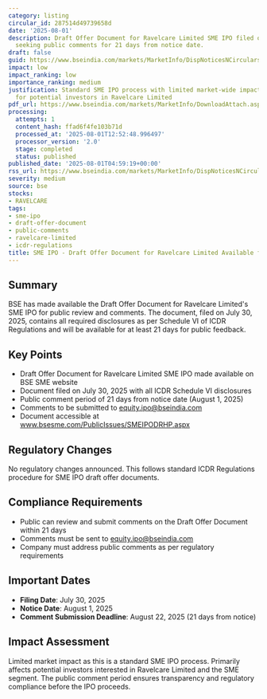 ```yaml
---
category: listing
circular_id: 287514d49739658d
date: '2025-08-01'
description: Draft Offer Document for Ravelcare Limited SME IPO filed on BSE SME platform,
  seeking public comments for 21 days from notice date.
draft: false
guid: https://www.bseindia.com/markets/MarketInfo/DispNoticesNCirculars.aspx?Noticeid={52F90D1F-9AF9-45E5-99DE-5F0E016CE4C8}&noticeno=20250801-1&dt=08/01/2025&icount=1&totcount=39&flag=0
impact: low
impact_ranking: low
importance_ranking: medium
justification: Standard SME IPO process with limited market-wide impact, but important
  for potential investors in Ravelcare Limited
pdf_url: https://www.bseindia.com/markets/MarketInfo/DownloadAttach.aspx?id=20250801-1&attachedId=
processing:
  attempts: 1
  content_hash: ffad6f4fe103b71d
  processed_at: '2025-08-01T12:52:48.996497'
  processor_version: '2.0'
  stage: completed
  status: published
published_date: '2025-08-01T04:59:19+00:00'
rss_url: https://www.bseindia.com/markets/MarketInfo/DispNoticesNCirculars.aspx?Noticeid={52F90D1F-9AF9-45E5-99DE-5F0E016CE4C8}&noticeno=20250801-1&dt=08/01/2025&icount=1&totcount=39&flag=0
severity: medium
source: bse
stocks:
- RAVELCARE
tags:
- sme-ipo
- draft-offer-document
- public-comments
- ravelcare-limited
- icdr-regulations
title: SME IPO - Draft Offer Document for Ravelcare Limited Available for Public Comments
---
```


## Summary

BSE has made available the Draft Offer Document for Ravelcare Limited's SME IPO for public review and comments. The document, filed on July 30, 2025, contains all required disclosures as per Schedule VI of ICDR Regulations and will be available for at least 21 days for public feedback.

## Key Points

- Draft Offer Document for Ravelcare Limited SME IPO made available on BSE SME website
- Document filed on July 30, 2025 with all ICDR Schedule VI disclosures
- Public comment period of 21 days from notice date (August 1, 2025)
- Comments to be submitted to equity.ipo@bseindia.com
- Document accessible at www.bsesme.com/PublicIssues/SMEIPODRHP.aspx

## Regulatory Changes

No regulatory changes announced. This follows standard ICDR Regulations procedure for SME IPO draft offer documents.

## Compliance Requirements

- Public can review and submit comments on the Draft Offer Document within 21 days
- Comments must be sent to equity.ipo@bseindia.com
- Company must address public comments as per regulatory requirements

## Important Dates

- **Filing Date**: July 30, 2025
- **Notice Date**: August 1, 2025
- **Comment Submission Deadline**: August 22, 2025 (21 days from notice)

## Impact Assessment

Limited market impact as this is a standard SME IPO process. Primarily affects potential investors interested in Ravelcare Limited and the SME segment. The public comment period ensures transparency and regulatory compliance before the IPO proceeds.